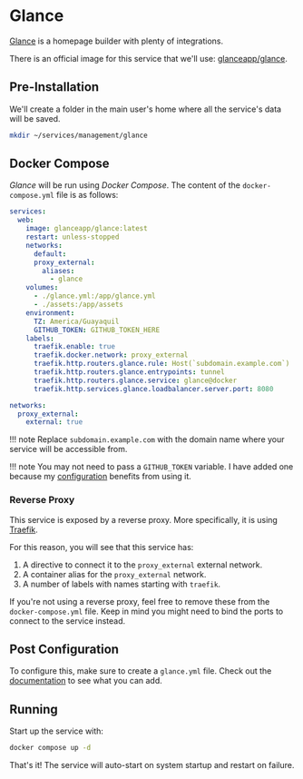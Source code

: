 # Glance

[Glance](https://github.com/glanceapp/glance) is a homepage builder with plenty of integrations.

There is an official image for this service that we'll use: [glanceapp/glance](https://hub.docker.com/r/glanceapp/glance).

## Pre-Installation

We'll create a folder in the main user's home where all the service's data will be saved.

```bash
mkdir ~/services/management/glance
```

## Docker Compose

*Glance* will be run using *Docker Compose*. The content of the `docker-compose.yml` file is as follows:

```yaml
services:
  web:
    image: glanceapp/glance:latest
    restart: unless-stopped
    networks:
      default:
      proxy_external:
        aliases:
          - glance
    volumes:
      - ./glance.yml:/app/glance.yml
      - ./assets:/app/assets
    environment:
      TZ: America/Guayaquil
      GITHUB_TOKEN: GITHUB_TOKEN_HERE
    labels:
      traefik.enable: true
      traefik.docker.network: proxy_external
      traefik.http.routers.glance.rule: Host(`subdomain.example.com`)
      traefik.http.routers.glance.entrypoints: tunnel
      traefik.http.routers.glance.service: glance@docker
      traefik.http.services.glance.loadbalancer.server.port: 8080

networks:
  proxy_external:
    external: true
```

!!! note
    Replace `subdomain.example.com` with the domain name where your service will be accessible from.

!!! note
    You may not need to pass a `GITHUB_TOKEN` variable. I have added one because my [configuration](https://github.com/glanceapp/glance/blob/main/docs/configuration.md#token) benefits from using it.

### Reverse Proxy

This service is exposed by a reverse proxy. More specifically, it is using [Traefik](../networking/traefik.md).

For this reason, you will see that this service has:

1. A directive to connect it to the `proxy_external` external network.
2. A container alias for the `proxy_external` network.
3. A number of labels with names starting with `traefik`.

If you're not using a reverse proxy, feel free to remove these from the `docker-compose.yml` file.
Keep in mind you might need to bind the ports to connect to the service instead.

## Post Configuration

To configure this, make sure to create a `glance.yml` file. Check out the [documentation](https://github.com/glanceapp/glance/blob/main/docs/configuration.md) to see what you can add.

## Running

Start up the service with:

```bash
docker compose up -d
```

That's it! The service will auto-start on system startup and restart on failure.
